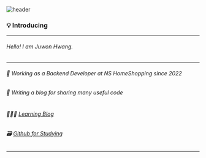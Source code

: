 ![header](https://capsule-render.vercel.app/api?type=soft&color=auto&height=150&section=header&text=Hi%20there!☺️&fontSize=50)

### 💡 Introducing

---

###### Hello!  I am Juwon Hwang.
---
###### 🌱 Working as a Backend Developer at NS HomeShopping since 2022
###### 📝 Writing a blog for sharing many useful code
#

######  👩🏻‍💻 [Learning Blog](https://blog.naver.com/fwangjuwon)
######  🗃 [Github for Studying](https://github.com/fwangjuwon)

---
